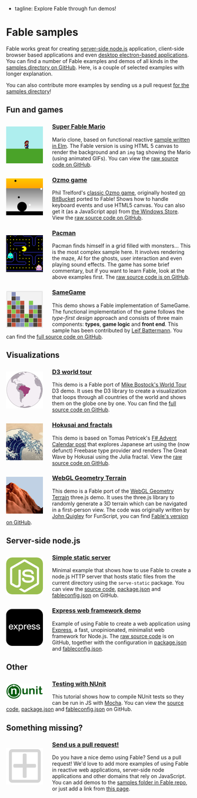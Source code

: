  - tagline: Explore Fable through fun demos!

# Fable samples

Fable works great for creating [server-side node.js](https://nodejs.org/en/) application,
client-side browser based applications and even [desktop electron-based
applications](http://electron.atom.io/). You can find a number of Fable examples and demos
of all kinds in the [samples directory on
GitHub](https://github.com/fsprojects/Fable/tree/master/samples). Here, is a couple
of selected examples with longer explanation.

You can also contribute more examples by sending us a pull
request [for the samples directory](https://github.com/fsprojects/Fable/tree/master/samples)!

## Fun and games

<a href="samples/mario/index.html"><img src="samples/images/mario.png" style="width:100px;float:left;margin:15px 25px 10px 0px" /></a>

### [Super Fable Mario](samples/mario/index.html)

Mario clone, based on functional reactive [sample written in
Elm](http://debug.elm-lang.org/edit/Mario.elm). The Fable version is using HTML 5
canvas to render the background and an `img` tag showing the Mario (using animated GIFs).
You can view the [raw source code on GitHub](https://github.com/fsprojects/Fable/blob/master/samples/browser/mario/mario.fsx).   

<a href="samples/ozmo/index.html"><img src="samples/images/ozmo.png" style="width:100px;float:left;margin:15px 25px 10px 0px" /></a>

### [Ozmo game](samples/ozmo/index.html)

Phil Trelford's [classic Ozmo game](https://twitter.com/ptrelford/status/475395178208174080), originally hosted
[on BitBucket](https://bitbucket.org/ptrelford/ozmo) ported to Fable! Shows how to handle keyboard events and
use HTML5 canvas. You can also get it (as a JavaScript app) from [the Windows
Store](https://www.microsoft.com/en-gb/store/apps/ozmo/9nblggh4rjng). View the [raw source code on
GitHub](https://github.com/fsprojects/Fable/blob/master/samples/browser/ozmo/ozmo.fsx).

<a href="samples/pacman/index.html"><img src="samples/images/pacman.png" style="width:100px;float:left;margin:25px 25px 10px 0px" /></a>

### [Pacman](samples/pacman/index.html)

Pacman finds himself in a grid filled with monsters... This is the most complex sample here.
It involves rendering the maze, AI for the ghosts, user interaction and even playing sound effects.
The game has some brief commentary, but if you want to learn Fable, look at the above examples
first. The [raw source code is on GitHub](https://github.com/fsprojects/Fable/blob/master/samples/browser/pacman/pacman.fsx).

<a href="samples/samegame/index.html"><img src="samples/images/samegame.png" style="width:100px;float:left;margin:15px 25px 10px 0px" /></a>

### [SameGame](samples/samegame/index.html)

This demo shows a Fable implementation of SameGame. The functional implementation of the game follows the *type-first design* approach and consists of three main components: **types**, **game logic** and **front end**. This sample has been contributed by [Leif Battermann](https://twitter.com/leifbattermann). You can find the [full source code on GitHub](https://github.com/fsprojects/Fable/blob/master/samples/browser/samegame/samegame.fsx).

## Visualizations

<a href="samples/d3map/index.html"><img src="samples/images/d3map.png" style="width:100px;float:left;margin:15px 25px 10px 0px" /></a>

### [D3 world tour](samples/d3map/index.html)

This demo is a Fable port of [Mike Bostock's World Tour](http://bl.ocks.org/mbostock/4183330)
D3 demo. It uses the D3 library to create a visualization that loops through all countries of
the world and shows them on the globe one by one. You can find the [full source code on
GitHub](https://github.com/fsprojects/Fable/blob/master/samples/browser/d3map/d3map.fsx).

<a href="samples/hokusai/index.html"><img src="samples/images/wave.jpg" style="width:100px;float:left;margin:15px 25px 10px 0px" /></a>

### [Hokusai and fractals](samples/hokusai/index.html)

This demo is based on Tomas Petricek's [F# Advent Calendar post](http://tomasp.net/blog/2014/japan-advent-art-en/)
that explores Japanese art using the (now defunct) Freebase type provider and renders
The Great Wave by Hokusai using the Julia fractal.
View the [raw source code on GitHub](https://github.com/fsprojects/Fable/blob/master/samples/browser/hokusai/hokusai.fsx).

<a href="samples/webGLTerrain/index.html"><img src="samples/images/webGLTerrain.png" style="width:100px;float:left;margin:15px 25px 10px 0px" /></a>

### [WebGL Geometry Terrain](samples/webGLTerrain/index.html)

This demo is a Fable port of the [WebGL Geometry Terrain](http://threejs.org/examples/#webgl_geometry_terrain)
three.js demo. It uses the three.js library to randomly generate a 3D terrain which can be navigated in a first-person view.
The code was originally written by [John Quigley](https://github.com/jmquigs) for FunScript,
you can find [Fable's version on GitHub](https://github.com/fsprojects/Fable/blob/master/samples/browser/webGLTerrain/webGLTerrain.fsx).

## Server-side node.js

<a href="samples/server/index.html"><img src="samples/images/node.png" style="width:100px;float:left;margin:15px 25px 10px 0px" /></a>

### [Simple static server](samples/server/index.html)

Minimal example that shows how to use Fable to create a node.js HTTP server that
hosts static files from the current directory using the `serve-static` package.
You can view the [source code](https://github.com/fsprojects/Fable/blob/master/samples/node/server/index.fsx),
[package.json](https://github.com/fsprojects/Fable/blob/master/samples/node/server/package.json) and
[fableconfig.json](https://github.com/fsprojects/Fable/blob/master/samples/node/server/fableconfig.json) on
GitHub.

<a href="samples/express/index.html"><img src="samples/images/express.png" style="width:100px;float:left;margin:15px 25px 10px 0px" /></a>

### [Express web framework demo](samples/express/index.html)

Example of using Fable to create a web application using [Express](http://expressjs.com/),
a fast, unopinionated, minimalist web framework for Node.js. The
[raw source code](https://github.com/fsprojects/Fable/blob/master/samples/node/server/index.fsx) is
on GitHub, together with the configuration in
[package.json](https://github.com/fsprojects/Fable/blob/master/samples/node/server/package.json) and
[fableconfig.json](https://github.com/fsprojects/Fable/blob/master/samples/node/server/fableconfig.json).

## Other

<a href="samples/nunit/index.html"><img src="samples/images/NUnit.png" style="width:100px;float:left;margin:15px 25px 10px 0px" /></a>

### [Testing with NUnit](samples/nunit/index.html)

This tutorial shows how to compile NUnit tests so they can be run in JS with [Mocha](https://mochajs.org).
You can view the [source code](https://github.com/fsprojects/Fable/blob/master/samples/node/nunit/index.fsx),
[package.json](https://github.com/fsprojects/Fable/blob/master/samples/node/nunit/package.json) and
[fableconfig.json](https://github.com/fsprojects/Fable/blob/master/samples/node/nunit/fableconfig.json) on
GitHub.

## Something missing?

<a href="https://github.com/fsprojects/Fable/tree/master/samples"><img src="samples/images/add.png" style="width:100px;float:left;margin:25px 25px 10px 0px" /></a>

### [Send us a pull request!](https://github.com/fsprojects/Fable/tree/master/samples)

Do you have a nice demo using Fable? Send us a pull request!
We'd love to add more examples of using Fable in reactive web applications, server-side
node applications and other domains that rely on JavaScript. You can add demos to the
[samples folder in Fable repo](https://github.com/fsprojects/Fable/tree/master/samples),
or just add a link from [this page](https://github.com/fsprojects/Fable).
